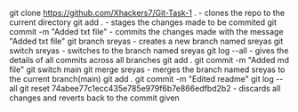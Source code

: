 git clone https://github.com/Xhackers7/Git-Task-1 .	-	clones the repo to the current directory
git add .	-	stages the changes made to be commited
git commit -m "Added txt file"	-	commits the changes made with the message "Added txt file"
git branch sreyas		-	creates a new branch named sreyas
git switch sreyas		-	switches to the branch named sreyas
git log --all	-	gives the details of all commits across all branches
git add .
git commit -m "Added md file"
git switch main
git merge sreyas	-	merges the branch named sreyas to the current branch(main)
git add .
git commit -m "Edited readme"
git log --all
git reset 74abee77c1ecc435e785e979f6b7e866edfbd2b2	-	discards all changes and reverts back to the commit given
